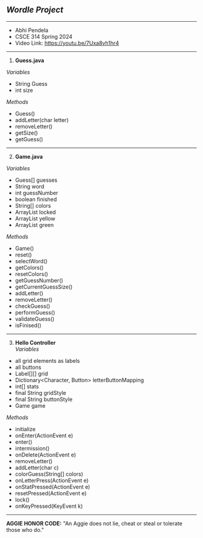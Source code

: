 ***Wordle Project***  
-
___
- Abhi Pendela
- CSCE 314 Spring 2024
- Video Link: https://youtu.be/7Uxa8vh1hr4
___
1) **Guess.java**

*Variables*
- String Guess
- int size

*Methods*
- Guess()  
- addLetter(char letter)
- removeLetter()  
- getSize()  
- getGuess()  
___
2) **Game.java**  

*Variables*
- Guess[] guesses
- String word
- int guessNumber
- boolean finished
- String[] colors
- ArrayList<Character> locked
- ArrayList<Character> yellow
- ArrayList<Character> green
  
*Methods*
- Game()
- reset()
- selectWord()
- getColors()
- resetColors()
- getGuessNumber()
- getCurrentGuessSize()
- addLetter()
- removeLetter()
- checkGuess()
- performGuess()
- validateGuess()
- isFinised()
---
3) **Hello Controller**  
   *Variables*
- all grid elements as labels
- all buttons  
- Label[][] grid
- Dictionary<Character, Button> letterButtonMapping
- int[] stats
- final String gridStyle
- final String buttonStyle
- Game game

*Methods*
- initialize
- onEnter(ActionEvent e)
- enter()
- intermission()
- onDelete(ActionEvent e)
- removeLetter()
- addLetter(char c)
- colorGuess(String[] colors)
- onLetterPress(ActionEvent e)
- onStatPressed(ActionEvent e)
- resetPressed(ActionEvent e)
- lock()
- onKeyPressed(KeyEvent k)
___
**AGGIE HONOR CODE:**
"An Aggie does not lie, cheat or steal or tolerate those who do."
